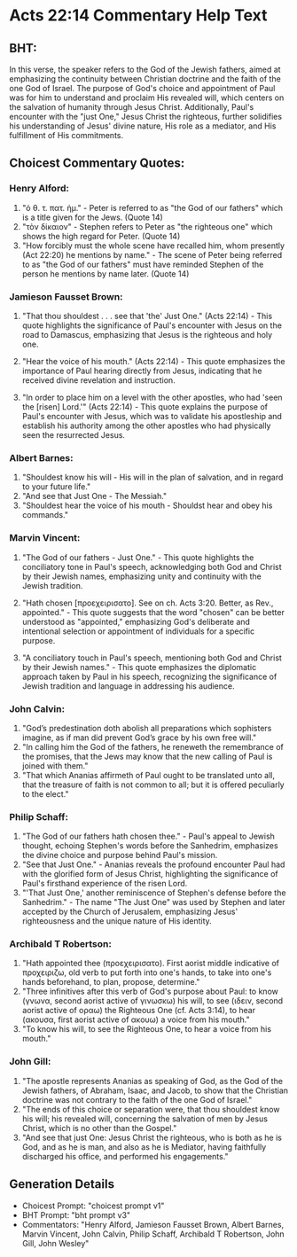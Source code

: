# Acts 22:14 Commentary Help Text

## BHT:
In this verse, the speaker refers to the God of the Jewish fathers, aimed at emphasizing the continuity between Christian doctrine and the faith of the one God of Israel. The purpose of God's choice and appointment of Paul was for him to understand and proclaim His revealed will, which centers on the salvation of humanity through Jesus Christ. Additionally, Paul's encounter with the "just One," Jesus Christ the righteous, further solidifies his understanding of Jesus' divine nature, His role as a mediator, and His fulfillment of His commitments.

## Choicest Commentary Quotes:
### Henry Alford:
1. "ὁ θ. τ. πατ. ἡμ." - Peter is referred to as "the God of our fathers" which is a title given for the Jews. (Quote 14)
2. "τὸν δίκαιον" - Stephen refers to Peter as "the righteous one" which shows the high regard for Peter. (Quote 14)
3. "How forcibly must the whole scene have recalled him, whom presently (Act 22:20) he mentions by name." - The scene of Peter being referred to as "the God of our fathers" must have reminded Stephen of the person he mentions by name later. (Quote 14)

### Jamieson Fausset Brown:
1. "That thou shouldest . . . see that 'the' Just One." (Acts 22:14) - This quote highlights the significance of Paul's encounter with Jesus on the road to Damascus, emphasizing that Jesus is the righteous and holy one.

2. "Hear the voice of his mouth." (Acts 22:14) - This quote emphasizes the importance of Paul hearing directly from Jesus, indicating that he received divine revelation and instruction.

3. "In order to place him on a level with the other apostles, who had 'seen the [risen] Lord.'" (Acts 22:14) - This quote explains the purpose of Paul's encounter with Jesus, which was to validate his apostleship and establish his authority among the other apostles who had physically seen the resurrected Jesus.

### Albert Barnes:
1. "Shouldest know his will - His will in the plan of salvation, and in regard to your future life."
2. "And see that Just One - The Messiah."
3. "Shouldest hear the voice of his mouth - Shouldst hear and obey his commands."

### Marvin Vincent:
1. "The God of our fathers - Just One." - This quote highlights the conciliatory tone in Paul's speech, acknowledging both God and Christ by their Jewish names, emphasizing unity and continuity with the Jewish tradition.

2. "Hath chosen [προεχειρισατο]. See on ch. Acts 3:20. Better, as Rev., appointed." - This quote suggests that the word "chosen" can be better understood as "appointed," emphasizing God's deliberate and intentional selection or appointment of individuals for a specific purpose.

3. "A conciliatory touch in Paul's speech, mentioning both God and Christ by their Jewish names." - This quote emphasizes the diplomatic approach taken by Paul in his speech, recognizing the significance of Jewish tradition and language in addressing his audience.

### John Calvin:
1. "God’s predestination doth abolish all preparations which sophisters imagine, as if man did prevent God’s grace by his own free will."
2. "In calling him the God of the fathers, he reneweth the remembrance of the promises, that the Jews may know that the new calling of Paul is joined with them."
3. "That which Ananias affirmeth of Paul ought to be translated unto all, that the treasure of faith is not common to all; but it is offered peculiarly to the elect."

### Philip Schaff:
1. "The God of our fathers hath chosen thee." - Paul's appeal to Jewish thought, echoing Stephen's words before the Sanhedrim, emphasizes the divine choice and purpose behind Paul's mission.
2. "See that Just One." - Ananias reveals the profound encounter Paul had with the glorified form of Jesus Christ, highlighting the significance of Paul's firsthand experience of the risen Lord.
3. "'That Just One,' another reminiscence of Stephen's defense before the Sanhedrim." - The name "The Just One" was used by Stephen and later accepted by the Church of Jerusalem, emphasizing Jesus' righteousness and the unique nature of His identity.

### Archibald T Robertson:
1. "Hath appointed thee (προεχειρισατο). First aorist middle indicative of προχειριζω, old verb to put forth into one's hands, to take into one's hands beforehand, to plan, propose, determine." 
2. "Three infinitives after this verb of God's purpose about Paul: to know (γνωνα, second aorist active of γινωσκω) his will, to see (ιδειν, second aorist active of οραω) the Righteous One (cf. Acts 3:14), to hear (ακουσα, first aorist active of ακουω) a voice from his mouth." 
3. "To know his will, to see the Righteous One, to hear a voice from his mouth."

### John Gill:
1. "The apostle represents Ananias as speaking of God, as the God of the Jewish fathers, of Abraham, Isaac, and Jacob, to show that the Christian doctrine was not contrary to the faith of the one God of Israel."
2. "The ends of this choice or separation were, that thou shouldest know his will; his revealed will, concerning the salvation of men by Jesus Christ, which is no other than the Gospel."
3. "And see that just One: Jesus Christ the righteous, who is both as he is God, and as he is man, and also as he is Mediator, having faithfully discharged his office, and performed his engagements."


## Generation Details
- Choicest Prompt: "choicest prompt v1"
- BHT Prompt: "bht prompt v3"
- Commentators: "Henry Alford, Jamieson Fausset Brown, Albert Barnes, Marvin Vincent, John Calvin, Philip Schaff, Archibald T Robertson, John Gill, John Wesley"
